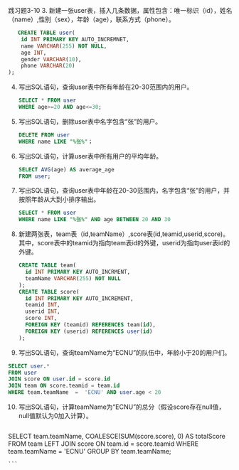 践习题3-10
3. 新建一张user表，插入几条数据，属性包含：唯一标识（id），姓名（name）,性别（sex），年龄（age），联系方式（phone）。
   ```sql
      CREATE TABLE user(
       id INT PRIMARY KEY AUTO_INCREMNET,
       name VARCHAR(255) NOT NULL,
       age INT,
       gender VARCHAR(10),
       phone VARCHAR(20)
   );
   ```
4. 写出SQL语句，查询user表中所有年龄在20-30范围内的用户。
   ```sql
   SELECT * FROM user
   WHERE age>=20 AND age<=30;
   ```
5. 写出SQL语句，删除user表中名字包含“张”的用户。
   ```sql
   DELETE FROM user
   WHERE name LIKE "%张%"；
   ```
6. 写出SQL语句，计算user表中所有用户的平均年龄。
   ```sql
   SELECT AVG(age) AS average_age
   FROM user;
   ```
7. 写出SQL语句，查询user表中年龄在20-30范围内，名字包含“张”的用户，并按照年龄从大到小排序输出。
   ```sql
   SELECT * FROM user
   WHERE name LIKE "%张%" AND age BETWEEN 20 AND 30
   ```
8. 新建两张表，team表（id,teamName）,score表(id,teamid,userid,score)。其中，score表中的teamid为指向team表id的外键，userid为指向user表id的外键。
   ```sql
   CREATE TABLE team(
     id INT PRIMARY KEY AUTO_INCRMENT,
     teamName VARCHAR(255) NOT NULL
   );
   CREATE TABLE score(
     id INT PRIMARY KEY AUTO_INCREMENT,
     teamid INT,
     userid INT,
     score INT,
     FOREIGN KEY (teamid) REFERENCES team(id),
     FOREIGN KEY (userid) REFERENCES user(id) 
   );
   ```
9.  写出SQL语句，查询teamName为“ECNU”的队伍中，年龄小于20的用户们。
  ```sql
  SELECT user.*
  FROM user
  JOIN score ON user.id = score.id
  JOIN team ON score.teamid = team.id
  WHERE team.teamName  =  'ECNU' AND user.age < 20
  ```
10. 写出SQL语句，计算teamName为“ECNU”的总分（假设score存在null值，null值默认为0加入计算）。
    ```sql
  SELECT team.teamName, COALESCE(SUM(score.score), 0) AS totalScore
  FROM team
  LEFT JOIN score ON team.id = score.teamid
  WHERE team.teamName = 'ECNU'
  GROUP BY team.teamName;

    ```
    